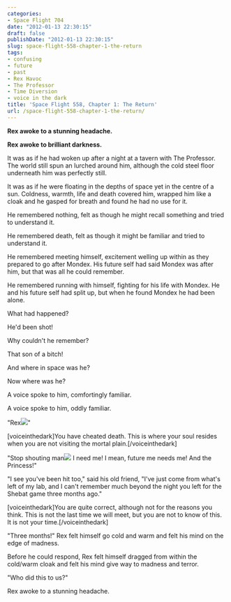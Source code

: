 ```yaml
---
categories:
- Space Flight 704
date: "2012-01-13 22:30:15"
draft: false
publishDate: "2012-01-13 22:30:15"
slug: space-flight-558-chapter-1-the-return
tags:
- confusing
- future
- past
- Rex Havoc
- The Professor
- Time Diversion
- voice in the dark
title: 'Space Flight 558, Chapter 1: The Return'
url: /space-flight-558-chapter-1-the-return/
---
```

**Rex awoke to a stunning headache.**

**Rex awoke to brilliant darkness.**

It was as if he had woken up after a night at a tavern with The
Professor. The world still spun an lurched around him, although the cold
steel floor underneath him was perfectly still.

It was as if he were floating in the depths of space yet in the centre
of a sun. Coldness, warmth, life and death covered him, wrapped him like
a cloak and he gasped for breath and found he had no use for it.

He remembered nothing, felt as though he might recall something and
tried to understand it.

He remembered death, felt as though it might be familiar and tried to
understand it.

He remembered meeting himself, excitement welling up within as they
prepared to go after Mondex. His future self had said Mondex was after
him, but that was all he could remember.

He remembered running with himself, fighting for his life with Mondex.
He and his future self had split up, but when he found Mondex he had
been alone.

What had happened?

He'd been shot!

Why couldn't he remember?

That son of a bitch!

And where in space was he?

Now where was he?

A voice spoke to him, comfortingly familiar.

A voice spoke to him, oddly familiar.

"Rex![](%22%20exclaimed%20The%20Professor,%20%22where%20in%20blazes%20have%20you%20been?%20And%20why%20in%20space%20are%20you%20naked?)"

\[voiceinthedark\]You have cheated death. This is where your soul
resides when you are not visiting the mortal plain.\[/voiceinthedark\]

"Stop shouting
man![](%22%20pleaded%20Rex,%20holding%20his%20head%20in%20his%20hands%20as%20he%20sat%20up.%20%22I%20haven't%20the%20faintest%20idea.%22%3C/p%3E%0A%3Cp%20class=%22timeline2%22%3E%22I%20have%20to%20go%20back)
I need me! I mean, future me needs me! And the Princess!"

"I see you've been hit too," said his old friend, "I've just come from
what's left of my lab, and I can't remember much beyond the night you
left for the Shebat game three months ago."

\[voiceinthedark\]You are quite correct, although not for the reasons
you think. This is not the last time we will meet, but you are not to
know of this. It is not your time.\[/voiceinthedark\]

"Three months!" Rex felt himself go cold and warm and felt his mind on
the edge of madness.

Before he could respond, Rex felt himself dragged from within the
cold/warm cloak and felt his mind give way to madness and terror.

"Who did this to us?"

Rex awoke to a stunning headache.